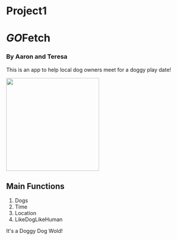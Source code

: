 # Project1
<!--<style> 

body{background-color: red}
</style>!-->

<h1> <i>GO</i>Fetch </h1>
<h3> By Aaron and Teresa </h3>
This is an app to help local dog owners meet for a doggy play date!
<p><img src=http://cdn.earthporm.com/wp-content/uploads/2015/10/XX-Proud-Mommies5__605.jpg height="250">
<h2> Main Functions</h2>
<ol><li>Dogs</li><li>Time</li><li>Location</li><li>LikeDogLikeHuman</li></ol>
It's a Doggy Dog Wold!
